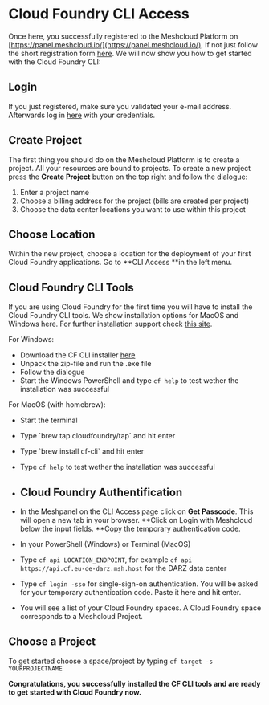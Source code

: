# Cloud Foundry CLI Access

Once here, you successfully registered to the Meshcloud Platform on [https://panel.meshcloud.io/](https://panel.meshcloud.io/). If not just follow the short registration form [here](https://panel.meshcloud.io/#/register). We will now show you how to get started with the Cloud Foundry CLI:

## **Login**

If you just registered, make sure you validated your e-mail address. Afterwards log in [here](https://panel.meshcloud.io/#/login/mesh) with your credentials.

## **Create Project**

The first thing you should do on the Meshcloud Platform is to create a project. All your resources are bound to projects. To create a new project press the **Create Project** button on the top right and follow the dialogue:

1. Enter a project name
2. Choose a billing address for the project \(bills are created per project\)
3. Choose the data center locations you want to use within this project

## **Choose Location**

Within the new project, choose a location for the deployment of your first Cloud Foundry applications. Go to **CLI Access **in the left menu.

## **Cloud Foundry CLI Tools**

If you are using Cloud Foundry for the first time you will have to install the Cloud Foundry CLI tools. We show installation options for MacOS and Windows here. For further installation support check [this site](https://docs.cloudfoundry.org/cf-cli/install-go-cli.html).

For Windows:

* Download the CF CLI installer [here](https://cli.run.pivotal.io/stable?release=windows64&source=github)
* Unpack the zip-file and run the .exe file
* Follow the dialogue
* Start the Windows PowerShell and type `cf help` to test wether the installation was successful 

For MacOS \(with homebrew\):

* Start the terminal
* Type \`brew tap cloudfoundry/tap\` and hit enter
* Type \`brew install cf-cli\` and hit enter
* Type `cf help` to test wether the installation was successful
* ## **Cloud Foundry Authentification**
* In the Meshpanel on the CLI Access page click on **Get Passcode**. This will open a new tab in your browser. **Click on Login with Meshcloud below the input fields. **Copy the temporary authentication code.

* In your PowerShell \(Windows\) or Terminal \(MacOS\)

* Type `cf api LOCATION_ENDPOINT`, for example `cf api  https://api.cf.eu-de-darz.msh.host` for the DARZ data center

* Type `cf login -sso` for single-sign-on authentication. You will be asked for your temporary authentication code. Paste it here and hit enter.

* You will see a list of your Cloud Foundry spaces. A Cloud Foundry space corresponds to a Meshcloud Project.

## **Choose a Project**

To get started choose a space/project by typing `cf target -s YOURPROJECTNAME`

**Congratulations, you successfully installed the CF CLI tools and are ready to get started with Cloud Foundry now.**

